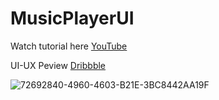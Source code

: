# MusicPlayerUI

Watch tutorial here [YouTube]()

UI-UX Peview [Dribbble](https://dribbble.com/shots/24680869-MusicPlayerUI-Flutter)

![72692840-4960-4603-B21E-3BC8442AA19F](https://cdn.dribbble.com/userupload/16060659/file/original-f9719775ef6a45e886662424a2d7ba38.jpg?resize=1920x1080)
